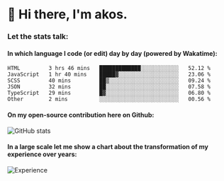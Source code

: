 # 👋 Hi there, I'm akos. 


### Let the stats talk:


#### In which language I code (or edit) day by day (powered by Wakatime): 

<!--START_SECTION:waka-->

```text
HTML         3 hrs 46 mins   █████████████░░░░░░░░░░░░   52.12 %
JavaScript   1 hr 40 mins    █████▓░░░░░░░░░░░░░░░░░░░   23.06 %
SCSS         40 mins         ██▒░░░░░░░░░░░░░░░░░░░░░░   09.24 %
JSON         32 mins         ██░░░░░░░░░░░░░░░░░░░░░░░   07.58 %
TypeScript   29 mins         █▓░░░░░░░░░░░░░░░░░░░░░░░   06.80 %
Other        2 mins          ░░░░░░░░░░░░░░░░░░░░░░░░░   00.56 %
```

<!--END_SECTION:waka-->

#### On my open-source contribution here on Github:
 
![GitHub stats](https://github-readme-stats.vercel.app/api?username=akosbalasko)

#### In a large scale let me show a chart about the transformation of my experience over years:   

![Experience](https://cr-skills-chart-widget.azurewebsites.net/api/api?username=akosbalasko)
